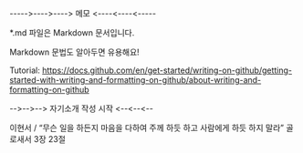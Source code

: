 ----->---->----> 메모 <----<----<-----

*.md 파일은 Markdown 문서입니다.

Markdown 문법도 알아두면 유용해요!

Tutorial: https://docs.github.com/en/get-started/writing-on-github/getting-started-with-writing-and-formatting-on-github/about-writing-and-formatting-on-github

-->-->--> 자기소개 작성 시작 <--<--<--

이현서 / “무슨 일을 하든지 마음을 다하여 주께 하듯 하고 사람에게 하듯 하지 말라” 골로새서 3장 23절

